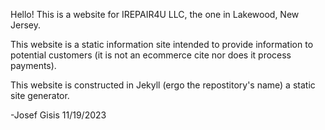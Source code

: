 <p>Hello! This is a website for IREPAIR4U LLC, the one in Lakewood, New Jersey.</p>

<p>This website is a static information site intended to provide information to potential customers (it is not an ecommerce cite nor does it process payments).</p>

<p>This website is constructed in Jekyll (ergo the repostitory's name) a static site generator.</p>

<p>-Josef Gisis 11/19/2023</p>